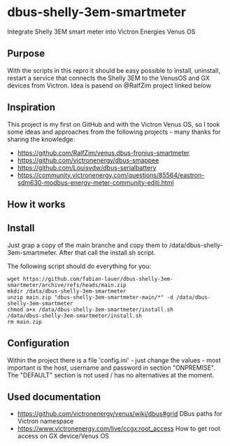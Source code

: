 # dbus-shelly-3em-smartmeter
Integrate Shelly 3EM smart meter into Victron Energies Venus OS

## Purpose
With the scripts in this repro it should be easy possible to install, uninstall, restart a service that connects the Shelly 3EM to the VenusOS and GX devices from Victron.
Idea is pasend on @RalfZim project linked below

## Inspiration
This project is my first on GitHub and with the Victron Venus OS, so I took some ideas and approaches from the following projects - many thanks for sharing the knowledge:
- https://github.com/RalfZim/venus.dbus-fronius-smartmeter
- https://github.com/victronenergy/dbus-smappee
- https://github.com/Louisvdw/dbus-serialbattery
- https://community.victronenergy.com/questions/85564/eastron-sdm630-modbus-energy-meter-community-editi.html


## How it works

## Install
Just grap a copy of the main branche and copy them to /data/dbus-shelly-3em-smartmeter.
After that call the install.sh script.

The following script should do everything for you:
```
wget https://github.com/fabian-lauer/dbus-shelly-3em-smartmeter/archive/refs/heads/main.zip
mkdir /data/dbus-shelly-3em-smartmeter
unzip main.zip "dbus-shelly-3em-smartmeter-main/*" -d /data/dbus-shelly-3em-smartmeter
chmod a+x /data/dbus-shelly-3em-smartmeter/install.sh
/data/dbus-shelly-3em-smartmeter/install.sh
rm main.zip
```

## Configuration
Within the project there is a file 'config.ini' - just change the values - most important is the host, username and password in section "ONPREMISE".
The "DEFAULT" section is not used / has no alternatives at the moment.

## Used documentation
- https://github.com/victronenergy/venus/wiki/dbus#grid   DBus paths for Victron namespace
- https://www.victronenergy.com/live/ccgx:root_access   How to get root access on GX device/Venus OS
